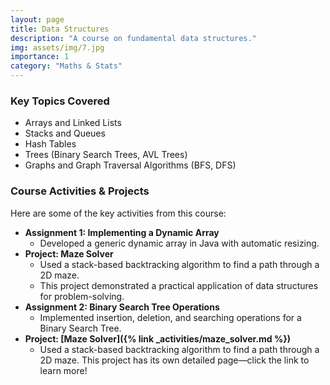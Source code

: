```yaml
---
layout: page
title: Data Structures
description: "A course on fundamental data structures."
img: assets/img/7.jpg
importance: 1
category: "Maths & Stats"
---
```


### Key Topics Covered

- Arrays and Linked Lists
- Stacks and Queues
- Hash Tables
- Trees (Binary Search Trees, AVL Trees)
- Graphs and Graph Traversal Algorithms (BFS, DFS)

### Course Activities & Projects

Here are some of the key activities from this course:

- **Assignment 1: Implementing a Dynamic Array**
  - Developed a generic dynamic array in Java with automatic resizing.
- **Project: Maze Solver**
  - Used a stack-based backtracking algorithm to find a path through a 2D maze.
  - This project demonstrated a practical application of data structures for problem-solving.
- **Assignment 2: Binary Search Tree Operations**
  - Implemented insertion, deletion, and searching operations for a Binary Search Tree.
- **Project: [Maze Solver]({% link _activities/maze_solver.md %})**
  - Used a stack-based backtracking algorithm to find a path through a 2D maze. This project has its own detailed page—click the link to learn more!
